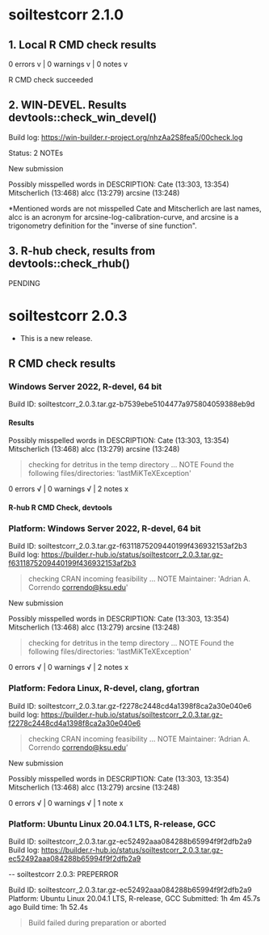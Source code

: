 # soiltestcorr 2.1.0 

## 1. Local R CMD check results 

0 errors v | 0 warnings v | 0 notes v

R CMD check succeeded

## 2. WIN-DEVEL. Results devtools::check_win_devel()

Build log: https://win-builder.r-project.org/nhzAa2S8fea5/00check.log

Status: 2 NOTEs

New submission

Possibly misspelled words in DESCRIPTION:
  Cate (13:303, 13:354)
  Mitscherlich (13:468)
  alcc (13:279)
  arcsine (13:248)


*Mentioned words are not misspelled Cate and Mitscherlich are last names, alcc is an acronym for arcsine-log-calibration-curve, and arcsine is a trigonometry definition for the "inverse of sine function".

## 3. R-hub check, results from devtools::check_rhub()


PENDING

# soiltestcorr 2.0.3

* This is a new release.


## R CMD check results

### Windows Server 2022, R-devel, 64 bit

Build ID:   soiltestcorr_2.0.3.tar.gz-b7539ebe5104477a975804059388eb9d
  

#### Results
  
  Possibly misspelled words in DESCRIPTION:
    Cate (13:303, 13:354)
    Mitscherlich (13:468)
    alcc (13:279)
    arcsine (13:248)
  
 
> checking for detritus in the temp directory ... NOTE
  Found the following files/directories:
    'lastMiKTeXException'

0 errors √ | 0 warnings √ | 2 notes x

#### R-hub R CMD Check, devtools

###  Platform:   Windows Server 2022, R-devel, 64 bit

  Build ID:   soiltestcorr_2.0.3.tar.gz-f6311875209440199f436932153af2b3
  Build log:  https://builder.r-hub.io/status/soiltestcorr_2.0.3.tar.gz-f6311875209440199f436932153af2b3
  
> checking CRAN incoming feasibility ... NOTE
  Maintainer: 'Adrian A. Correndo <correndo@ksu.edu>'
  
  New submission
  
  Possibly misspelled words in DESCRIPTION:
    Cate (13:303, 13:354)
    Mitscherlich (13:468)
    alcc (13:279)
    arcsine (13:248)

> checking for detritus in the temp directory ... NOTE
  Found the following files/directories:
    'lastMiKTeXException'

0 errors √ | 0 warnings √ | 2 notes x


###  Platform:   Fedora Linux, R-devel, clang, gfortran
  
  Build ID:   soiltestcorr_2.0.3.tar.gz-f2278c2448cd4a1398f8ca2a30e040e6
  build log:  https://builder.r-hub.io/status/soiltestcorr_2.0.3.tar.gz-f2278c2448cd4a1398f8ca2a30e040e6

> checking CRAN incoming feasibility ... NOTE
  Maintainer: ‘Adrian A. Correndo <correndo@ksu.edu>’
  
  New submission
  
  Possibly misspelled words in DESCRIPTION:
    Cate (13:303, 13:354)
    Mitscherlich (13:468)
    alcc (13:279)
    arcsine (13:248)

0 errors √ | 0 warnings √ | 1 note x


### Platform:   Ubuntu Linux 20.04.1 LTS, R-release, GCC

  Build ID:   soiltestcorr_2.0.3.tar.gz-ec52492aaa084288b65994f9f2dfb2a9
  Build log:  https://builder.r-hub.io/status/soiltestcorr_2.0.3.tar.gz-ec52492aaa084288b65994f9f2dfb2a9

-- soiltestcorr 2.0.3: PREPERROR

  Build ID:   soiltestcorr_2.0.3.tar.gz-ec52492aaa084288b65994f9f2dfb2a9
  Platform:   Ubuntu Linux 20.04.1 LTS, R-release, GCC
  Submitted:  1h 4m 45.7s ago
  Build time: 1h 52.4s

> Build failed during preparation or aborted

